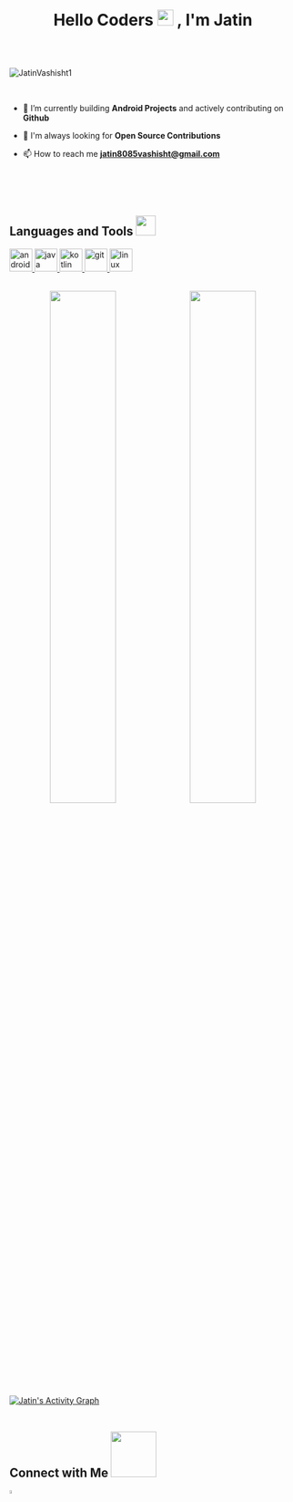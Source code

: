 
<h1 align="center"> Hello Coders <img width=28 src="https://raw.githubusercontent.com/MartinHeinz/MartinHeinz/master/wave.gif" width="48px"> , I'm Jatin </h1>
<br>
<br>
<p align="left"> <img src="https://komarev.com/ghpvc/?username=JatinVashisht1&label=Profile%20views&color=0e75b6&style=flat" alt="JatinVashisht1" /> </p>
<br>

- 🌱 I’m currently building **Android Projects** and actively contributing on **Github**

- 🤝 I'm always looking for **Open Source Contributions** 

- 📫 How to reach me **jatin8085vashisht@gmail.com**
<br>
<br>
<br>


<h2 align="left"> Languages and Tools <img src = "https://media2.giphy.com/media/QssGEmpkyEOhBCb7e1/giphy.gif?cid=ecf05e47a0n3gi1bfqntqmob8g9aid1oyj2wr3ds3mg700bl&rid=giphy.gif" width = 35px> </h3>
<p align="left"> <a href="https://developer.android.com" target="_blank"> <img src="https://img.icons8.com/color/48/000000/android-studio--v2.png" alt="android" width="40" height="40"/> </a> 
<a href="https://www.java.com" target="_blank"> <img src="https://user-images.githubusercontent.com/89024718/146765351-6cf1ff3f-423d-4370-bbf5-e73fb949913d.png" alt="java" width="40" height="40"/> </a> 
 <a href="https://kotlinlang.org/docs/home.html" target="_blank"> <img src="https://user-images.githubusercontent.com/89024718/146764078-25a14dea-055e-44ae-aba2-1651b8c1d952.png" alt="kotlin" width="40" height="40"/> </a> 
      <a href="https://git-scm.com/" target="_blank"> <img src="https://www.vectorlogo.zone/logos/git-scm/git-scm-icon.svg" alt="git" width="40" height="40"/><a href="https://www.linux.org/" target="_blank"> <img src="https://img.icons8.com/color/50/000000/linux.png" alt="linux" width="40" height="40"/> </a>
<br>
<br>
<p align="center">
  <img width="48%" src="https://github-readme-stats.vercel.app/api?username=JatinVashisht1&show_icons=true&theme=tokyonight" />
  <img width="48%" src="https://github-readme-streak-stats.herokuapp.com/?user=JatinVashisht1&theme=tokyonight" />
</p>
<br>
<br>
<br>
<a href="https://github.com/JatinVashisht1/JatinVashisht1"><img alt=" Jatin's Activity Graph" src="https://activity-graph.herokuapp.com/graph?username=JatinVashisht1&bg_color=1F222E&color=F8D866&line=F85D7F&point=FFFFFF&hide_border=true" /></a>
<br>
<br>
<h2 align="left"> Connect with Me <img width=80  src='https://raw.githubusercontent.com/ShahriarShafin/ShahriarShafin/main/Assets/handshake.gif'> </h2>
<p align="left">
 <a href="https://www.linkedin.com/in/jatin-vashisht-3217b91b6/" target="_blank"><img align="center" src="https://user-images.githubusercontent.com/89024718/136453292-a9b6c55a-a5b2-4512-8d8f-69c35ec61002.png" alt="Jatin Vashisht" width="4%" height="4%" /></a>
</p>
